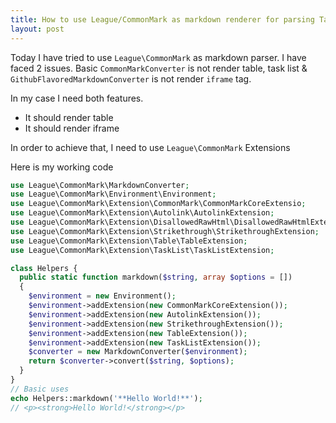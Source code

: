 ```yaml
---
title: How to use League/CommonMark as markdown renderer for parsing Table and Iframe simultaneously
layout: post
---
```


Today I have tried to use `League\CommonMark` as markdown parser. I have faced 2 issues. Basic `CommonMarkConverter` is not render table, task list & `GithubFlavoredMarkdownConverter` is not render `iframe` tag. 

In my case I need both features.    
* It should render table   
* It should render iframe 

In order to achieve that, I need to use `League\CommonMark` Extensions 

Here is my working code

```php
use League\CommonMark\MarkdownConverter;
use League\CommonMark\Environment\Environment;
use League\CommonMark\Extension\CommonMark\CommonMarkCoreExtensio;
use League\CommonMark\Extension\Autolink\AutolinkExtension;
use League\CommonMark\Extension\DisallowedRawHtml\DisallowedRawHtmlExtension;
use League\CommonMark\Extension\Strikethrough\StrikethroughExtension;
use League\CommonMark\Extension\Table\TableExtension;
use League\CommonMark\Extension\TaskList\TaskListExtension;

class Helpers {
  public static function markdown($string, array $options = [])
  {
    $environment = new Environment();
    $environment->addExtension(new CommonMarkCoreExtension());
    $environment->addExtension(new AutolinkExtension());
    $environment->addExtension(new StrikethroughExtension());
    $environment->addExtension(new TableExtension());
    $environment->addExtension(new TaskListExtension());
    $converter = new MarkdownConverter($environment);
    return $converter->convert($string, $options);
  }
}
// Basic uses
echo Helpers::markdown('**Hello World!**');
// <p><strong>Hello World!</strong></p>

```
